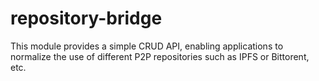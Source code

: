 # repository-bridge
 This module provides a simple CRUD API, enabling  applications to normalize the use of different P2P repositories such as IPFS or Bittorent, etc.
